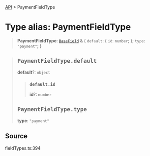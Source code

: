 [API](../index.md) > PaymentFieldType

# Type alias: PaymentFieldType

> **PaymentFieldType**: [`BaseField`](type-alias.BaseField.md) & \{
  `default`: \{
    `id`: `number`;
  };
  `type`: `"payment"`;
 }

> ## `PaymentFieldType.default`
>
> **default**?: `object`
>
> > ### `default.id`
> >
> > **id**?: `number`
> >
> >
>
> ## `PaymentFieldType.type`
>
> **type**: `"payment"`
>
>

## Source

fieldTypes.ts:394
